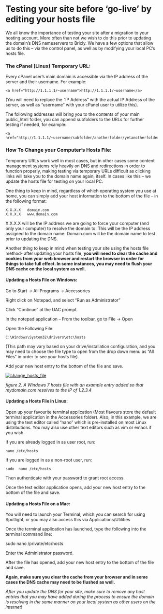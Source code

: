 # Testing your site before ‘go-live’ by editing your hosts file

We all know the importance of testing your site after a migration to your hosting account.  More often than not we wish to do this prior to updating the domain’s DNS nameservers to Brixly.   We have a few options that allow us to do this – via the control panel, as well as by modifying your local PC’s hosts file.

### The cPanel \(Linux\) Temporary URL: <a id="The_cPanel_(Linux)_Temporary_URL:"></a>

Every cPanel user’s main domain is accessible via the IP address of the server and their username.  For example:

```text
<a href="http://1.1.1.1/~username">http://1.1.1.1/~username</a>
```

\(You will need to replace the “IP Address” with the actual IP Address of the server, as well as “username” with your cPanel user to utilize this\).

The following addresses will bring you to the contents of your main public\_html folder, you can append subfolders to the URLs for further testing if needed, for example:

```text
<a href="http://1.1.1.1/~username/subfolder/anotherfolder/yetanotherfolder/">http://1.1.1.1/~username/subfolder/anotherfolder/yetanotherfolder/</a>
```

### How To Change your Computer’s Hosts File: <a id="How_To_Change_your_Computer&#x2019;s_Hosts_File:"></a>

Temporary URLs work well in most cases, but in other cases some content management systems rely heavily on DNS and redirections in order to function properly, making testing via temporary URLs difficult as clicking links will take you to the domain name again, itself.  In cases like this – we update the hosts file for testing on your local PC.

One thing to keep in mind, regardless of which operating system you use at home, you can simply add your host information to the bottom of the file – in the following format:

```text
X.X.X.X   domain.com
X.X.X.X   www.domain.com
```

X.X.X.X will be the IP address we are going to force your computer \(and only your computer\) to resolve the domain to. This will be the IP address assigned to the domain name.  Domain.com will be the domain name to test prior to updating the DNS.

Another thing to keep in mind when testing your site using the hosts file method- after updating your hosts file, **you will need to clear the cache and cookies from your web browser and restart the browser in order for things to take full effect.  In some instances, you may need to flush your DNS cache on the local system as well.**

#### Updating a Hosts File on Windows: <a id="Updating_a_Hosts_File_on_Windows:"></a>

Go to Start  -&gt;  All Programs  -&gt;  Accessories

Right click on Notepad, and select “Run as Administrator”

Click “Continue” at the UAC prompt.

In the notepad application – From the toolbar, go to   File -&gt; Open

Open the Following File:

```text
C:\Windows\System32\drivers\etc\hosts
```

\(This path may vary based on your drive/installation configuration, and you may need to choose the file type to open from the drop down menu as “All Files” in order to see your hosts file\).

Add your new host entry to the bottom of the file and save.

[![change\_hosts\_file](http://blog.arvixe.com/wp-content/uploads/2013/02/change_hosts_file-300x233.png)](http://blog.arvixe.com/wp-content/uploads/2013/02/change_hosts_file.png)

_figure 2.  A Windows 7 hosts file with an example entry added so that mydomain.com resolves to the IP of 1.2.3.4_

#### Updating a Hosts File in Linux: <a id="Updating_a_Hosts_File_in_Linux:"></a>

Open up your favourite terminal application \(Most flavours store the default terminal application in the Accessories folder\).  Also, in this example, we are using the text editor called “nano” which is pre-installed on most Linux distributions.  You may also use other text editors such as vim or emacs if you wish.

If you are already logged in as  user root, run:

```text
nano /etc/hosts
```

If you are logged in as a non-root user, run:

```text
sudo  nano /etc/hosts
```

Then authenticate with your password to grant root access.

Once the text editor application opens, add your new host entry to the bottom of the file and save.

#### Updating a Hosts File on a Mac: <a id="Updating_a_Hosts_File_on_a_Mac:"></a>

You will need to launch your Terminal, which you can search for using Spotlight, or you may also access this via Applications/Utilities

Once the terminal application has launched, type the following into the terminal command line:

sudo nano /private/etc/hosts

Enter the Administrator password.

After the file has opened, add your new host entry to the bottom of the file and save.

**Again, make sure you clear the cache from your browser and in some cases the DNS cache may need to be flushed as well.**

_After you update the DNS for your site, make sure to remove any host entries that you may have added during the process to ensure the domain is resolving in the same manner on your local system as other users on the internet!_

